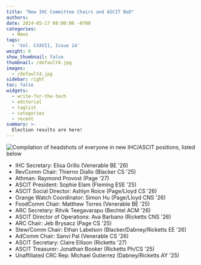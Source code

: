 ```yaml
---
title: "New IHC Committee Chairs and ASCIT BoD"
authors:
date: 2024-05-17 08:00:00 -0700
categories:
  - News
tags:
  - 'Vol. CXXVII, Issue 14'
weight: 0
show_thumbnail: false
thumbnail: /default4.jpg
images:
  - /default4.jpg
sidebar: right
toc: false
widgets:
  - write-for-the-tech
  - editorial
  - taglist
  - categories
  - recent
summary: >-
  Election results are here!
---
```


![Compilation of headshots of everyone in new IHC/ASCIT positions, listed below](/img/2024/may17/new_ihc_ascit.png)

- IHC Secretary: Elisa Grillo (Venerable BE '26)
- RevComm Chair: Thierno Diallo (Blacker CS '25)
- Athman: Raymond Provost (Page '27)
- ASCIT President: Sophie Elam (Fleming ESE '25)
- ASCIT Social Director: Ashlyn Roice (Page/Lloyd CS '26)
- Orange Watch Coordinator: Simon Hu (Page/Lloyd CNS '26)
- FoodComm Chair: Matthew Torres (Venerable BE '25)
- ARC Secretary: Ritvik Teegavarapu (Bechtel ACM '26)
- ASCIT Director of Operations: Ava Barbano (Ricketts CNS '26)
- ARC Chair: Jeb Brysacz (Page CS '25)
- Stew/Comm Chair: Ethan Labelson (Blacker/Dabney/Ricketts EE '26)
- AdComm Chair: Sanvi Pal (Venerable CS '26)
- ASCIT Secretary: Claire Ellison (Ricketts '27)
- ASCIT Treasurer: Jonathan Booker (Ricketts Ph/CS '25)
- Unaffiliated CRC Rep: Michael Gutierrez (Dabney/Ricketts AY '25)